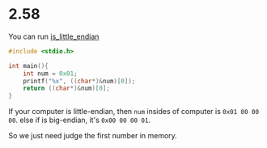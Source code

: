 # 2.58

You can run [is_little_endian](./is_little_endian.c)

```cpp
#include <stdio.h>

int main(){
    int num = 0x01;
    printf("%x", ((char*)&num)[0]);
    return ((char*)&num)[0];
}
```

If your computer is little-endian, then `num` insides of computer is `0x01 00 00 00`. else if is big-endian, it's `0x00 00 00 01`.

So we just need judge the first number in memory.
